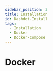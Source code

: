 ```yaml
---
sidebar_position: 3
title: Installation
id: Dashdot-Install
tags:
  - Installation
  - Docker
  - Docker-Compose
---
```


# Docker
